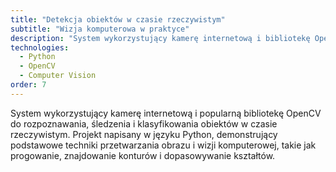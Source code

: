```yaml
---
title: "Detekcja obiektów w czasie rzeczywistym"
subtitle: "Wizja komputerowa w praktyce"
description: "System wykorzystujący kamerę internetową i bibliotekę OpenCV do rozpoznawania i klasyfikowania obiektów na żywo."
technologies:
  - Python
  - OpenCV
  - Computer Vision
order: 7
---
```


System wykorzystujący kamerę internetową i popularną bibliotekę OpenCV do rozpoznawania, śledzenia i klasyfikowania obiektów w czasie rzeczywistym. Projekt napisany w języku Python, demonstrujący podstawowe techniki przetwarzania obrazu i wizji komputerowej, takie jak progowanie, znajdowanie konturów i dopasowywanie kształtów.
